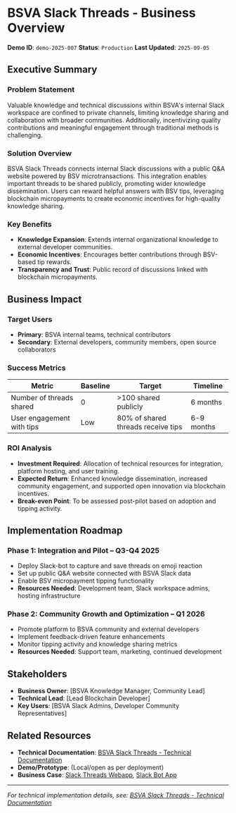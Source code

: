 # BSVA Slack Threads - Business Overview

**Demo ID**: `demo-2025-007`
**Status**: `Production`
**Last Updated**: `2025-09-05`

## Executive Summary

### Problem Statement
Valuable knowledge and technical discussions within BSVA's internal Slack workspace are confined to private channels, limiting knowledge sharing and collaboration with broader communities. Additionally, incentivizing quality contributions and meaningful engagement through traditional methods is challenging.

### Solution Overview
BSVA Slack Threads connects internal Slack discussions with a public Q&A website powered by BSV microtransactions. This integration enables important threads to be shared publicly, promoting wider knowledge dissemination. Users can reward helpful answers with BSV tips, leveraging blockchain micropayments to create economic incentives for high-quality knowledge sharing.

### Key Benefits
- **Knowledge Expansion**: Extends internal organizational knowledge to external developer communities.
- **Economic Incentives**: Encourages better contributions through BSV-based tip rewards.
- **Transparency and Trust**: Public record of discussions linked with blockchain micropayments.

## Business Impact

### Target Users
- **Primary**: BSVA internal teams, technical contributors
- **Secondary**: External developers, community members, open source collaborators

### Success Metrics
| Metric                    | Baseline            | Target                      | Timeline          |
|---------------------------|---------------------|-----------------------------|-------------------|
| Number of threads shared  | 0                   | >100 shared publicly         | 6 months          |
| User engagement with tips | Low                 | 80% of shared threads receive tips | 6-9 months  |

### ROI Analysis
- **Investment Required**: Allocation of technical resources for integration, platform hosting, and user training.
- **Expected Return**: Enhanced knowledge dissemination, increased community engagement, and supported open innovation via blockchain incentives.
- **Break-even Point**: To be assessed post-pilot based on adoption and tipping activity.

## Implementation Roadmap

### Phase 1: Integration and Pilot – Q3-Q4 2025
- Deploy Slack-bot to capture and save threads on emoji reaction
- Set up public Q&A website connected with BSVA Slack data
- Enable BSV micropayment tipping functionality
- **Resources Needed**: Development team, Slack workspace admins, hosting infrastructure

### Phase 2: Community Growth and Optimization – Q1 2026
- Promote platform to BSVA community and external developers
- Implement feedback-driven feature enhancements
- Monitor tipping activity and knowledge sharing metrics
- **Resources Needed**: Support team, marketing, continued development

## Stakeholders

- **Business Owner**: [BSVA Knowledge Manager, Community Lead]
- **Technical Lead**: [Lead Blockchain Developer]
- **Key Users**: [BSVA Slack Admins, Developer Community Representatives]

## Related Resources

- **Technical Documentation**: [BSVA Slack Threads - Technical Documentation](./technical-slack-threads.md)
- **Demo/Prototype**: (Local/open as per deployment)
- **Business Case**: [Slack Threads Webapp](https://github.com/bsv-blockchain-demos/slack-threads-webapp), [Slack Bot App](https://github.com/bsv-blockchain-demos/slack-bot-app)

---
*For technical implementation details, see: [BSVA Slack Threads - Technical Documentation](./technical-slack-threads.md)*
